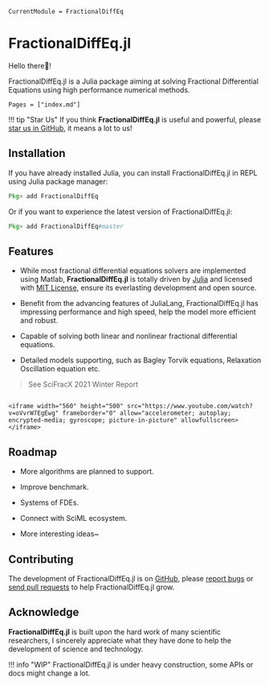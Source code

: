 ```@meta
CurrentModule = FractionalDiffEq
```

# FractionalDiffEq.jl

Hello there👋!

FractionalDiffEq.jl is a Julia package aiming at solving Fractional Differential Equations using high performance numerical methods.

```@contents
Pages = ["index.md"]
```

!!! tip "Star Us"
	If you think **FractionalDiffEq.jl** is useful and powerful, please [star us in GitHub](httpd://github.com/SciFracX/FractionalDiffEq.jl), it means a lot to us!

## Installation

If you have already installed Julia, you can install FractionalDiffEq.jl in REPL using Julia package manager:

```julia
Pkg> add FractionalDiffEq
```

Or if you want to experience the latest version of FractionalDiffEq.jl:

```julia
Pkg> add FractionalDiffEq#master
```

## Features

* While most fractional differential equations solvers are implemented using Matlab, **FractionalDiffEq.jl** is totally driven by [Julia](https://julialang.org/) and licensed with [MIT License](https://en.wikipedia.org/wiki/MIT_License), ensure its everlasting development and open source.

* Benefit from the advancing features of JuliaLang, FractionalDiffEq.jl has impressing performance and high speed, help the model more efficient and robust.

* Capable of solving both linear and nonlinear fractional differential equations.

* Detailed models supporting, such as Bagley Torvik equations, Relaxation Oscillation equation etc.


> See SciFracX 2021 Winter Report

```@raw html

<iframe width="560" height="500" src="https://www.youtube.com/watch?v=oVvrW7EgEwg" frameborder="0" allow="accelerometer; autoplay; encrypted-media; gyroscope; picture-in-picture" allowfullscreen></iframe>

```

## Roadmap

* More algorithms are planned to support.

* Improve benchmark.

* Systems of FDEs.

* Connect with SciML ecosystem.

* More interesting ideas~


## Contributing

The development of FractionalDiffEq.jl is on [GitHub](https://github.com/SciFracX/FractionalDiffEq.jl), please [report bugs](https://github.com/SciFracX/FractionalDiffEq.jl/issues) or [send pull requests](https://github.com/SciFracX/FractionalDiffEq.jl/pulls) to help FractionalDiffEq.jl grow.

## Acknowledge

**FractionalDiffEq.jl** is built upon the hard work of many scientific researchers, I sincerely appreciate what they have done to help the development of science and technology.

!!! info "WIP"
	FractionalDiffEq.jl is under heavy construction, some APIs or docs might change a lot.